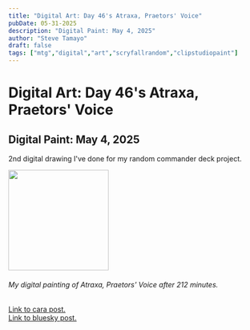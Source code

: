 ```yaml
---
title: "Digital Art: Day 46's Atraxa, Praetors' Voice"
pubDate: 05-31-2025
description: "Digital Paint: May 4, 2025"
author: "Steve Tamayo"
draft: false
tags: ["mtg","digital","art","scryfallrandom","clipstudiopaint"]
---
```

# Digital Art: Day 46's Atraxa, Praetors' Voice
## Digital Paint: May 4, 2025

2nd digital drawing I've done for my random commander deck project.

<img src="https://cdn.cara.app/production/posts/1ce4ca67-a3b3-4f57-bca4-7162dae64094/sorocoroto-pmAEl4-uSSEUSu7RDYtZ6-Day46_AtraxaPraetorsVoice-protected-intensity-DEFAULT-V2.png" height="200">

###### My digital painting of Atraxa, Praetors' Voice after 212 minutes.

[Link to cara post.](https://cara.app/post/1ce4ca67-a3b3-4f57-bca4-7162dae64094) </br>
[Link to bluesky post.](https://bsky.app/profile/sorocoroto.bsky.social/post/3lqixfs5xks27)